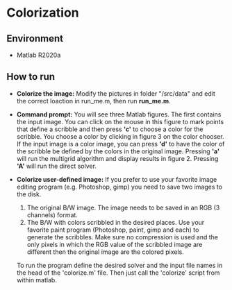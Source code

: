 # Colorization

## Environment

- Matlab R2020a

## How to run

- **Colorize the image:** Modify the pictures in folder "/src/data" and edit the correct loaction in run_me.m, then run **run_me.m**.

- **Command prompt:** You will see three Matlab figures. The first contains the input image. You can click on the mouse in this figure to mark points that define a scribble and then press **'c'** to choose a color for the scribble. You choose a color by clicking in figure 3 on the color chooser. If the input image is a color image, you can press **'d'** to have the color of the scribble be defined by the colors in the original image. Pressing **'a'** will run the multigrid algorithm and display results in figure 2. Pressing **'A'** will run the direct solver.

- **Colorize user-defined image:**  If you prefer to use your favorite image editing program (e.g. Photoshop, gimp) you need to save two images to the disk.

  1) The original B/W image. The image needs to be saved in an RGB (3 channels) format.
  2) The B/W with colors scribbled in the desired places. Use your favorite paint program (Photoshop, paint, gimp and each) to generate the scribbles. Make sure no compression is used and the only pixels in which the RGB value of the scribbled image are different then the original image are the colored pixels.

  To run the program define the desired solver and the input file names in the head of the 'colorize.m' file. Then just call the 'colorize' script from within matlab.
